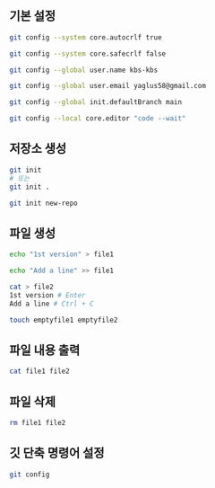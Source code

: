 ## 기본 설정

```bash
git config --system core.autocrlf true
```

```bash
git config --system core.safecrlf false
```   

```bash
git config --global user.name kbs-kbs
```

```bash
git config --global user.email yaglus58@gmail.com
```

```bash
git config --global init.defaultBranch main
```

```bash
git config --local core.editor "code --wait"
```

## 저장소 생성

```bash
git init
# 또는
git init .
```

```bash
git init new-repo
```

## 파일 생성

```bash
echo "1st version" > file1
```

```bash
echo "Add a line" >> file1
```

```bash
cat > file2
1st version # Enter
Add a line # Ctrl + C
```

```bash
touch emptyfile1 emptyfile2
```

## 파일 내용 출력

```bash
cat file1 file2
```

## 파일 삭제

```bash
rm file1 file2
```

## 깃 단축 명령어 설정

```bash
git config 
```